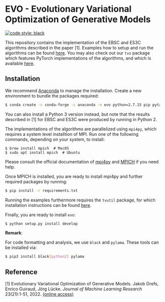# EVO - Evolutionary Variational Optimization of Generative Models
[![code style: black](https://img.shields.io/badge/code%20style-black-000000.svg?style=flat-square)](https://github.com/ambv/black)

This repository contains the implementation of the EBSC and ES3C algorithms described in the paper [1]. Examples how to setup and run the algorithms can be found [here](/examples). You may also check out our `tvo` package which features PyTorch implementations of the algorithms, and which is available [here](https://github.com/tvlearn/tvo).



## Installation

We recommend [Anaconda](https://www.anaconda.com/) to manage the installation. Create a new environment to bundle the packages required:

```bash
$ conda create -c conda-forge -c anaconda -n evo python=2.7.15 pip pytables imageio
```

You can also install a Python 3 version instead, but note that the results described in [1] for EBSC and ES3C were produced by running in Python 2.

The implementations of the algorithms are parallelized using `mpi4py`, which requires a system level installtion of MPI. Run one of the following commands, depending on your system, to install: 

```
$ brew install mpich  # MacOS
$ sudo apt install mpich  # Ubuntu
```

Please consult the official documentation of [mpi4py](https://mpi4py.readthedocs.io/en/stable/install.html) and [MPICH](https://www.mpich.org/documentation/guides/) if you need help.

Once MPICH is installed, you are ready to install mpi4py and further required packages by running:

```bash
$ pip install -r requirements.txt
```

Running the examples furthermore requires the `tvutil` package, for which installation instructions can be found [here](https://github.com/tvlearn/tvutil).

Finally, you are ready to install `evo`:

```bash
$ python setup.py install develop
```

__Remark__:

For code formatting and analysis, we use `black` and `pylama`. These tools can be installed via:

```bash
$ pip3 install black[python2] pylama
```


## Reference

[1] Evolutionary Variational Optimization of Generative Models. Jakob Drefs, Enrico Guiraud, Jörg Lücke. _Journal of Machine Learning Research_ 23(21):1-51, 2022. [(online access)](https://www.jmlr.org/papers/v23/20-233.html)
